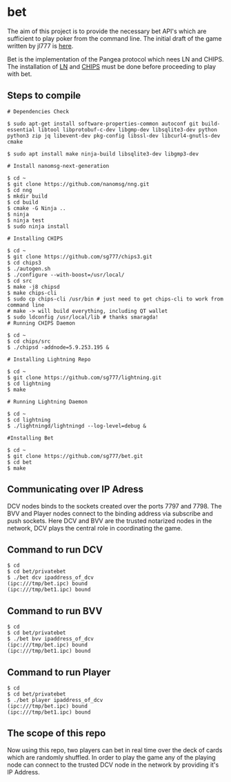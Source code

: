 # bet
The aim of this project is to provide the necessary bet API's which are sufficient to play poker from the command line. The initial draft of the game written by jl777 is [here](./docs/BET_Initial_Draft.md).

Bet is the implementation of the Pangea protocol which nees LN and CHIPS. The installation of [LN](https://github.com/sg777/lightning) and [CHIPS](https://github.com/sg777/chips3) must be done before proceeding to play with bet.

## Steps to compile
```
# Dependencies Check 

$ sudo apt-get install software-properties-common autoconf git build-essential libtool libprotobuf-c-dev libgmp-dev libsqlite3-dev python python3 zip jq libevent-dev pkg-config libssl-dev libcurl4-gnutls-dev cmake

$ sudo apt install make ninja-build libsqlite3-dev libgmp3-dev

# Install nanomsg-next-generation 

$ cd ~
$ git clone https://github.com/nanomsg/nng.git
$ cd nng
$ mkdir build
$ cd build
$ cmake -G Ninja ..
$ ninja
$ ninja test
$ sudo ninja install

# Installing CHIPS

$ cd ~
$ git clone https://github.com/sg777/chips3.git
$ cd chips3
$ ./autogen.sh
$ ./configure --with-boost=/usr/local/ 
$ cd src
$ make -j8 chipsd
$ make chips-cli
$ sudo cp chips-cli /usr/bin # just need to get chips-cli to work from command line
# make -> will build everything, including QT wallet
$ sudo ldconfig /usr/local/lib # thanks smaragda!
# Running CHIPS Daemon

$ cd ~
$ cd chips/src
$ ./chipsd -addnode=5.9.253.195 &

# Installing Lightning Repo

$ cd ~
$ git clone https://github.com/sg777/lightning.git
$ cd lightning
$ make

# Running Lightning Daemon

$ cd ~
$ cd lightning
$ ./lightningd/lightningd --log-level=debug &

#Installing Bet

$ cd ~
$ git clone https://github.com/sg777/bet.git
$ cd bet
$ make
```

## Communicating over IP Adress
DCV nodes binds to the sockets created over the ports 7797 and 7798. The BVV and Player nodes connect to the binding address via subscribe and push sockets. Here DCV and BVV are the trusted notarized nodes in the network, DCV plays the central role in coordinating the game.

## Command to run DCV
```
$ cd
$ cd bet/privatebet
$ ./bet dcv ipaddress_of_dcv
(ipc:///tmp/bet.ipc) bound
(ipc:///tmp/bet1.ipc) bound
```
## Command to run BVV
```
$ cd
$ cd bet/privatebet
$ ./bet bvv ipaddress_of_dcv
(ipc:///tmp/bet.ipc) bound
(ipc:///tmp/bet1.ipc) bound
```
## Command to run Player
```
$ cd
$ cd bet/privatebet
$ ./bet player ipaddress_of_dcv
(ipc:///tmp/bet.ipc) bound
(ipc:///tmp/bet1.ipc) bound
```
## The scope of this repo

Now using this repo, two players can bet in real time over the deck of cards which are randomly shuffled. In order to play the game any of the playing node can connect to the trusted DCV node in the network by providing it's IP Address.

